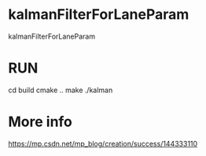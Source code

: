 # kalmanFilterForLaneParam
kalmanFilterForLaneParam
# RUN
cd build
cmake ..
make
./kalman


# More info
https://mp.csdn.net/mp_blog/creation/success/144333110
